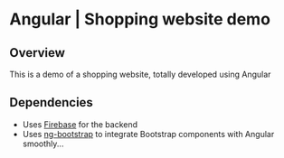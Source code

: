 # Angular | Shopping website demo

## Overview
This is a demo of a shopping website, totally developed using Angular

## Dependencies
- Uses [Firebase](https://firebase.google.com) for the backend
- Uses [ng-bootstrap](https://ng-bootstrap.github.io) to integrate Bootstrap components with Angular smoothly...
